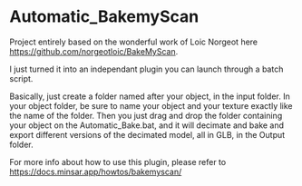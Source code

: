 # Automatic_BakemyScan
Project entirely based on the wonderful work of Loic Norgeot here https://github.com/norgeotloic/BakeMyScan. 

I just turned it into an independant plugin you can launch through a batch script. 

Basically, just create a folder named after your object, in the input folder. In your object folder, be sure to name your object and your texture exactly like the name of the folder. Then you just drag and drop the folder containing your object on the Automatic_Bake.bat, and it will decimate and bake and export different versions of the decimated model, all in GLB, in the Output folder.

For more info about how to use this plugin, please refer to https://docs.minsar.app/howtos/bakemyscan/
